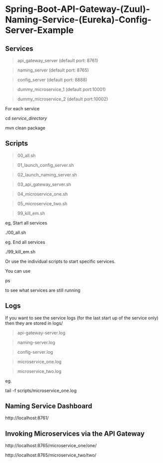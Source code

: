 # Spring-Boot-API-Gateway-(Zuul)-Naming-Service-(Eureka)-Config-Server-Example

## Services

>api_gateway_server  (default port: 8761)

>naming_server       (default port: 8765)

>config_server       (default port: 8888)

>dummy_microservice_1  (default port:10001)

>dummy_microservice_2  (default port:10002)

For each service

cd *service_directory*
  
mvn clean package

## Scripts  

>00_all.sh

>01_launch_config_server.sh

>02_launch_naming_server.sh

>03_api_gateway_server.sh

>04_microservice_one.sh

>05_microservice_two.sh

>99_kill_em.sh

eg, Start all services

./00_all.sh

eg. End all services

./99_kill_em.sh

Or use the individual scripts to start specific services.

You can use 

ps

to see what services are still running

## Logs

If you want to see the service logs (for the last start up of the service only) then they are stored in logs/

>api-gateway-server.log

>naming-server.log

>config-server.log

>microservice_one.log

>microservice_two.log

eg.

tail -f scripts/microservice_one.log

## Naming Service Dashboard

http://localhost:8761/

## Invoking Microservices via the API Gateway

http://localhost:8765/microservice_one/one/

http://localhost:8765/microservice_two/two/
